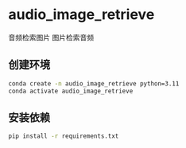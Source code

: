 # audio_image_retrieve

音频检索图片
图片检索音频

## 创建环境

```bash
conda create -n audio_image_retrieve python=3.11
conda activate audio_image_retrieve
```

## 安装依赖

```bash
pip install -r requirements.txt
```